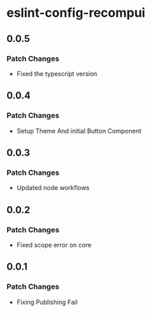 # eslint-config-recompui

## 0.0.5

### Patch Changes

- Fixed the typescript version

## 0.0.4

### Patch Changes

- Setup Theme And initial Button Component

## 0.0.3

### Patch Changes

- Updated node workflows

## 0.0.2

### Patch Changes

- Fixed scope error on core

## 0.0.1

### Patch Changes

- Fixing Publishing Fail
